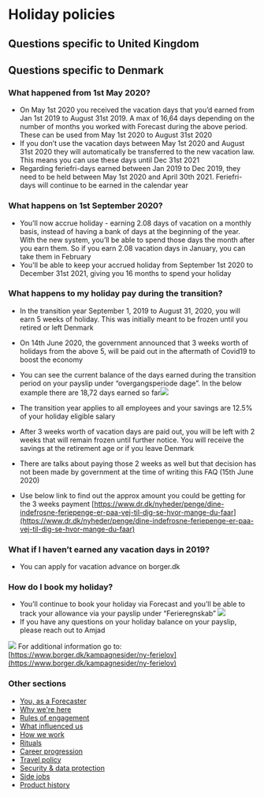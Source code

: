 # Holiday policies

## Questions specific to United Kingdom

## Questions specific to Denmark
### What happened from 1st May 2020?
-   On May 1st 2020 you received the vacation days that you’d earned from Jan 1st 2019 to August 31st 2019. A max of 16,64 days depending on the number of months you worked with Forecast during the above period. These can be used from May 1st 2020 to August 31st 2020
-   If you don’t use the vacation days between May 1st 2020 and August 31st 2020 they will automatically be transferred to the new vacation law. This means you can use these days until Dec 31st 2021
-   Regarding feriefri-days earned between Jan 2019 to Dec 2019, they need to be held between May 1st 2020 and April 30th 2021. Feriefri-days will continue to be earned in the calendar year
 
### What happens on 1st September 2020?
-   You’ll now accrue holiday - earning 2.08 days of vacation on a monthly basis, instead of having a bank of days at the beginning of the year. With the new system, you’ll be able to spend those days the month after you earn them. So if you earn 2.08 vacation days in January, you can take them in February
-   You'll be able to keep your accrued holiday from September 1st 2020 to December 31st 2021, giving you 16 months to spend your holiday
 
### What happens to my holiday pay during the transition?
-   In the transition year September 1, 2019 to August 31, 2020, you will earn 5 weeks of holiday. This was initially meant to be frozen until you retired or left Denmark
    
-   On 14th June 2020, the government announced that 3 weeks worth of holidays from the above 5, will be paid out in the aftermath of Covid19 to boost the economy
    
-   You can see the current balance of the days earned during the transition period on your payslip under “overgangsperiode dage”. In the below example there are 18,72 days earned so far![](https://lh6.googleusercontent.com/UTpxeMYN9AAPvPMFeqZNMr4ybt8Sz8VePfjPZMnRLX9itHj-lmcZMUKAcQNZeGgMeatFt7gS_PQA4fm1sUv4cdCgQsMoINsMPmUNJiVT-IJCpcF38ORRd5-g_Q4FgxWeqb6K82wP)
    
-   The transition year applies to all employees and your savings are 12.5% of your holiday eligible salary
    
-   After 3 weeks worth of vacation days are paid out, you will be left with 2 weeks that will remain frozen until further notice. You will receive the savings at the retirement age or if you leave Denmark
    
-   There are talks about paying those 2 weeks as well but that decision has not been made by government at the time of writing this FAQ (15th June 2020)
    
-   Use below link to find out the approx amount you could be getting for the 3 weeks payment [https://www.dr.dk/nyheder/penge/dine-indefrosne-feriepenge-er-paa-vej-til-dig-se-hvor-mange-du-faar](https://www.dr.dk/nyheder/penge/dine-indefrosne-feriepenge-er-paa-vej-til-dig-se-hvor-mange-du-faar)
  
### What if I haven’t earned any vacation days in 2019?
-   You can apply for vacation advance on borger.dk
    
### How do I book my holiday?
 -   You’ll continue to book your holiday via Forecast and you’ll be able to track your allowance via your payslip under “Ferieregnskab”
![](https://lh5.googleusercontent.com/R_hOqV46EDm5vLodYYZws5t5R5xPz4wO0n0tuC-XSk6Ty9ox4BCrkr3Xnpb8snL5bOvIhUPzEAiFUOHle3JqJKNMu5S1q1Bvimo4GzmLnNlje0LONN5UT6L1ZG6-AaEFLhoru2Gp)
-   If you have any questions on your holiday balance on your payslip, please reach out to Amjad
    
  
![](https://lh5.googleusercontent.com/Lc3YcFMMQY3Hndo96sfb_rXIwk1kr79XXzapEldOek4nlRADa9afVebhDLHZN5Y-qzQLx2YGgtgcoYgHjAXP8vxpEWazkau23T056dXlSmbl9CB2wobQXlA3ncCMaOHY4bFcV4mq)
For additional information go to: [https://www.borger.dk/kampagnesider/ny-ferielov](https://www.borger.dk/kampagnesider/ny-ferielov)

### Other sections
* [You, as a Forecaster](you-as-a-forecaster.md)
* [Why we're here](why-we-are-here.md)
* [Rules of engagement](rules-of-engagement.md)
* [What influenced us](what-influenced-us.md)
* [How we work](how-we-work.md)
* [Rituals](rituals.md)
* [Career progression](career-progression.md)
* [Travel policy](travel-policy.md)
* [Security & data protection](security-data-protection.md)
* [Side jobs](side-jobs.md)
* [Product history](product-history.md)
